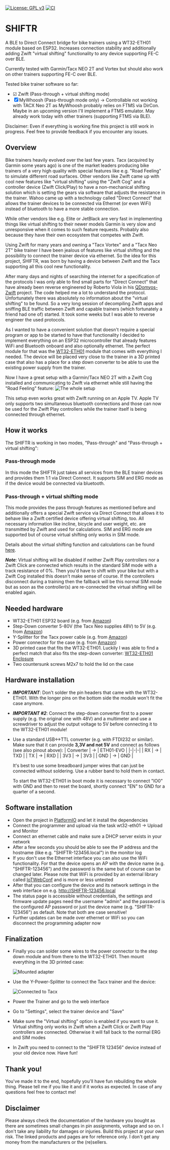 [![License: GPL v3](https://img.shields.io/badge/License-GPLv3-blue.svg)](https://www.gnu.org/licenses/gpl-3.0)
[![CI](https://github.com/JuergenLeber/SHIFTR/actions/workflows/build.yml/badge.svg)](https://github.com/JuergenLeber/SHIFTR/actions/workflows/build.yml)
# SHIFTR 
A BLE to Direct Connect bridge for bike trainers using a WT32-ETH01 module based on ESP32. Increases connection stability and additionally adding Zwift "virtual shifting" functionality to any device supporting FE-C over BLE.

Currently tested with Garmin/Tacx NEO 2T and Vortex but should also work on other trainers supporting FE-C over BLE.

Tested bike trainer software so far:
- &#x2611; Zwift (Pass-through + virtual shifting mode)
- &#x2612; MyWhoosh (Pass-through mode only) -> Controllable not working with TACX Neo 2T as MyWhoosh probably relies on FTMS via DirCon. Maybe in an upcoming version I'll implement a FTMS emulator. May already work today with other trainers (supporting FTMS via BLE). 

Disclaimer: Even if everything is working fine this project is still work in progress. Feel free to provide feedback if you encounter any issues.

## Overview
Bike trainers heavily evolved over the last few years. Tacx (acquired by Garmin some years ago) is one of the market leaders producing bike trainers of a very high quality with special features like e.g. "Road Feeling" to simulate different road surfaces. 
Other vendors like Zwift came up with cool new features like "virtual shifting" using the "Zwift Cog" and a controller device (Zwift Click/Play) to have a non-mechanical shifting solution which is setting the gears via software that adjusts the resistance in the trainer. 
Wahoo came up with a technology called "Direct Connect" that allows the trainer devices to be connected via Ethernet (or even WiFi) instead of bluetooth to have a more stable connection.

While other vendors like e.g. Elite or JetBlack are very fast in implementing things like virtual shifting to their newer models Garmin is very slow and unresponsive when it comes to such feature requests. Probably also because they have their own ecosystem that competes with Zwift. 

Using Zwift for many years and owning a "Tacx Vortex" and a "Tacx Neo 2T" bike trainer I have been jealous of features like virtual shifting and the possibility to connect the trainer device via ethernet. So the idea for this project, SHIFTR, was born by having a device between Zwift and the Tacx supporting all this cool new functionality.

After many days and nights of searching the internet for a specification of the protocols I was only able to find small parts for "Direct Connect" that have already been reverse engineered by Roberto Viola in his [QDomyos-Zwift](https://github.com/cagnulein/qdomyos-zwift) project. The code helped me a lot to understand the protocol.
Unfortunately there was absolutely no information about the "virtual shifting" to be found. So a very long session of decompiling Zwift apps and sniffing BLE traffic between Zwift and capable trainers (which fortunately a friend had one of) started. It took some weeks but I was able to reverse engineer the used protocols.

As I wanted to have a convenient solution that doesn't require a special program or app to be started to have that functionality I decided to implement everything on an ESP32 microcontroller that already features WiFi and Bluetooth onboard and also optionally ethernet. The perfect module for that was the [WT32-ETH01](https://en.wireless-tag.com/product-item-2.html) module that comes with everything I needed. The device will be placed very close to the trainer in a 3D printed case that also has a place for a step down converter to be able to use the existing power supply from the trainer.

Now I have a great setup with a Garmin/Tacx NEO 2T with a Zwift Cog installed and communicating to Zwift via ethernet while still having the "Road Feeling" feature: 
![The whole setup](images/tacx_neo_2t_and_zwift_cog_and_device.jpg)

This setup even works great with Zwift running on an Apple TV. Apple TV only supports two simultaneous bluetooth connections and those can now be used for the Zwift Play controllers while the trainer itself is being connected through ethernet.

## How it works
The SHIFTR is working in two modes, "Pass-through" and "Pass-through + virtual shifting":
### Pass-through mode
In this mode the SHIFTR just takes all services from the BLE trainer devices and provides them 1:1 via Direct Connect. It supports SIM and ERG mode as if the device would be connected via bluetooth.
### Pass-through + virtual shifting mode
This mode provides the pass through features as mentioned before and additionally offers a special Zwift service via Direct Connect that allows it to behave like a Zwift certified device offering virtual shifting, too. All necessary information like incline, bicycle and user weight, etc. are transmitted by Zwift and used for calculations. SIM and ERG mode are supported but of course virtual shifting only works in SIM mode.

Details about the virtual shifting function and calculations can be found [here](./VirtualShifting.md).

***Note***: Virtual shifting will be disabled if neither Zwift Play controllers nor a Zwift Click are connected which results in the standard SIM mode with a track resistance of 0%. Then you'd have to shift with your bike but with a Zwift Cog installed this doesn't make sense of course. If the controllers disconnect during a training then the fallback will be this normal SIM mode but as soon as the controller(s) are re-connected the virtual shifting will be enabled again.

## Needed hardware
- WT32-ETH01 ESP32 board (e.g. from [Amazon](https://www.amazon.de/WT32-ETH01-Embedded-Schnittstelle-Bluetooth-Entwicklungsplatine/dp/B0CW3DDWZ4))
- Step-Down converter 5-80V (the Tacx Neo supplies 48V) to 5V (e.g. from [Amazon](https://www.amazon.de/dp/B0CMC7Y3DJ))
- Y-Splitter for the Tacx power cable (e.g. from [Amazon](https://www.amazon.de/dp/B09FHHN9T5))
- Power connector for the case (e.g. from [Amazon](https://www.amazon.de/gp/product/B09PD6J4BN))
- 3D printed case that fits the WT32-ETH01. Luckily I was able to find a perfect match that also fits the step-down converter: [WT32-ETH01 Enclosure](https://www.thingiverse.com/thing:5621092)
- Two countersunk screws M2x7 to hold the lid on the case


## Hardware installation
- ***IMPORTANT***: Don't solder the pin headers that came with the WT32-ETH01. With the longer pins on the bottom side the module won't fit the case anymore.
- ***IMPORTANT #2***: Connect the step-down converter first to a power supply (e.g. the original one with 48V) and a multimeter and use a screwdriver to adjust the output voltage to 5V before connecting it to the WT32-ETH01 module!
- Use a standard USB<->TTL converter (e.g. with FTDI232 or similar). Make sure that it can provide **3,3V and not 5V** and connect as follows (see also pinout above):
  | Converter | -> | ETH01-EVO | 
  |-|-|-|
  | RX | -> | TXD |
  | TX | -> | RXD |
  | 3V3 | -> | 3V3 |
  | GND | -> | GND |

  It's best to use some breadboard jumper wires that can just be connected without soldering. Use a rubber band to hold them in contact.

  To start the WT32-ETH01 in boot mode it is necessary to connect "IO0" with GND and then to reset the board, shortly connect "EN" to GND for a quarter of a second.

## Software installation
- Open the project in [PlatformIO](https://platformio.org) and let it install the dependencies
- Connect the programmer and upload via the task wt32-eth01 -> Upload and Monitor
- Connect an ethernet cable and make sure a DHCP server exists in your network
- After a few seconds you should be able to see the IP address and the hostname (like e.g. "SHIFTR-123456.local") in the monitor log
- If you don't use the Ethernet interface you can also use the WiFi functionality. For that the device opens an AP with the device name (e.g. "SHIFTR-123456") and the password is the same but of course can be changed later. Please note that WiFi is provided by an external library called [IoTWebConf](https://github.com/prampec/IotWebConf) and is more or less untested
- After that you can configure the device and its network settings in the web interface on e.g. http://SHIFTR-123456.local
- The status page is accessible without credentials, the settings and firmware update pages need the username "admin" and the password is the configured AP password or just the device name (e.g. "SHIFTR-123456") as default. Note that both are case sensitive!
- Further updates can be made over ethernet or WiFi so you can disconnect the programming adapter now

## Finalization
- Finally you can solder some wires to the power connector to the step down module and from there to the WT32-ETH01. Then mount everything in the 3D printed case:

  ![Mounted adapter](images/wt32-eth01_case.jpg)

- Use the Y-Power-Splitter to connect the Tacx trainer and the device:
  
  ![Connected to Tacx](images/connected_to_tacx_neo_2t.jpg)

- Power the Trainer and go to the web interface
- Go to "Settings", select the trainer device and "Save"
- Make sure the "Virtual shifting" option is enabled if you want to use it. Virtual shifting only works in Zwift when a Zwift Click or Zwift Play controllers are connected. Otherwise it will fall back to the normal ERG and SIM modes
- In Zwift you need to connect to the "SHIFTR 123456" device instead of your old device now. Have fun!

## Thank you!
You've made it to the end, hopefully you'll have fun rebuilding the whole thing. Please tell me if you like it and if it works as expected.
In case of any questions feel free to contact me!

## Disclaimer
Please always check the documentation of the hardware you bought as there are sometimes small changes in pin assignments, voltage and so on. I don't take any liability for damages or injuries. Build this project at your own risk. The linked products and pages are for reference only. I don't get any money from the manufacturers or the (re)sellers.




